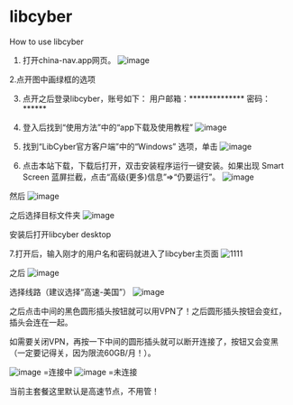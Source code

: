 # libcyber
How to use libcyber
1.	打开china-nav.app网页。
![image](https://github.com/lionwj/libcyber/assets/132066658/c8d014b1-599a-494b-be42-9b0a490c3914)

2.点开图中画绿框的选项
 

3.	点开之后登录libcyber，账号如下：
用户邮箱：**************
密码：******

 
4.	登入后找到“使用方法”中的“app下载及使用教程”
 ![image](https://github.com/lionwj/libcyber/assets/132066658/5466124b-2beb-48ab-847c-846b529904a9)

 
5.	找到“LibCyber官方客户端”中的“Windows” 选项，单击 
![image](https://github.com/lionwj/libcyber/assets/132066658/578c90ae-3854-43ab-9ce7-a313553ae72a)

6.	点击本站下载，下载后打开，双击安装程序运行一键安装。如果出现 Smart Screen 蓝屏拦截，点击“高级(更多)信息”=>“仍要运行”。
 ![image](https://github.com/lionwj/libcyber/assets/132066658/2d028942-1506-4c6a-af47-83816768c63b)

然后
 ![image](https://github.com/lionwj/libcyber/assets/132066658/211562af-c3fc-4dc5-9d39-74c9ab202448)

之后选择目标文件夹
![image](https://github.com/lionwj/libcyber/assets/132066658/06654fa4-ea32-4d58-92ee-bb70de46d3fa)
 
安装后打开libcyber desktop

7.打开后，输入刚才的用户名和密码就进入了libcyber主页面
![1111](https://github.com/lionwj/libcyber/assets/132066658/5a0fa585-e0b4-4949-b30c-f9537a55ef37)

 
之后
 ![image](https://github.com/lionwj/libcyber/assets/132066658/0a1253b9-ad41-4d72-91a1-668c50036a51)

选择线路（建议选择“高速-美国”）
![image](https://github.com/lionwj/libcyber/assets/132066658/ebea0f15-b9e4-4d5b-93e6-c900719671f1)

 
之后点击中间的黑色圆形插头按钮就可以用VPN了！之后圆形插头按钮会变红，插头会连在一起。

如需要关闭VPN，再按一下中间的圆形插头就可以断开连接了，按钮又会变黑（一定要记得关，因为限流60GB/月！）。 
                                
  ![image](https://github.com/lionwj/libcyber/assets/132066658/b4956dfe-9310-488f-a9a8-36c8ddbfd03b)    =连接中                ![image](https://github.com/lionwj/libcyber/assets/132066658/4daabfa1-494e-49b5-9c1f-62edfeb7e2a2) =未连接
 
当前主套餐这里默认是高速节点，不用管！
